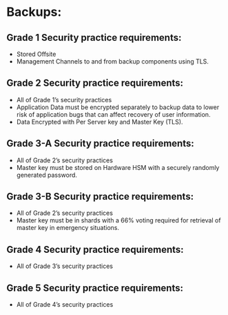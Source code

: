 # Backups: 

## Grade 1 Security practice requirements: 
* Stored Offsite 
* Management Channels to and from backup components using TLS.

## Grade 2 Security practice requirements: 
* All of Grade 1’s security practices 
* Application Data must be encrypted separately to backup data  to lower risk of application bugs that can affect recovery of user information. 
* Data Encrypted with Per Server key and Master Key (TLS). 

## Grade 3-A Security practice requirements: 
* All of Grade 2’s security practices 
* Master key must be stored on Hardware HSM with a securely randomly generated password.

## Grade 3-B Security practice requirements: 
* All of Grade 2’s security practices 
* Master key must be in shards with a 66% voting required for retrieval of master key in emergency situations. 

## Grade 4 Security practice requirements: 
* All of Grade 3’s security practices 

## Grade 5 Security practice requirements: 
* All of Grade 4’s security practices 
